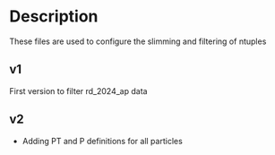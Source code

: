# Description

These files are used to configure the slimming and filtering of ntuples

## v1

First version to filter rd_2024_ap data

## v2

- Adding PT and P definitions for all particles 


